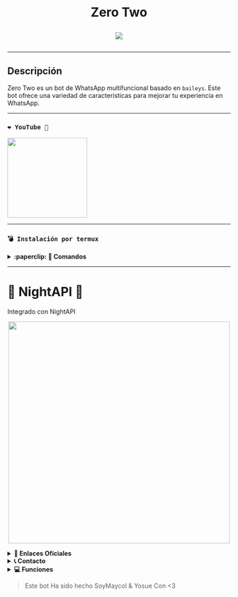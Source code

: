 <h1 align="center">Zero Two</p>
<p>
        <img src= "https://files.catbox.moe/ndmr41.jpeg">
    </p>

---

## Descripción

Zero Two es un bot de WhatsApp multifuncional basado en `baileys`. Este bot ofrece una variedad de características para mejorar tu experiencia en WhatsApp.

---

### **`❤️ YouTube 🍬`**
<a href="https://youtube.com/@Palito-100">
  <img width="180px" src="https://files.catbox.moe/hoekpw.jpeg"/>
</a>

---

### **`💣 Instalación por termux`**

<details>
 <summary><b>:paperclip: 🖤 Comandos</b></summary>

<img src="https://files.catbox.moe/tqnil6.jpeg" alt="Zero Two" style="width: 100%; height: auto; max-width: 500px;">

> Nota: Copie y pegue los comandos en termux uno por uno.
```bash
termux-setup-storage
```

```bash
apt update && apt upgrade && pkg install -y git nodejs ffmpeg imagemagick yarn
```

```bash
git clone https://github.com/SoySapo6/Zero-Two && cd Zero-Two
```

```bash
yarn install
```

```bash
npm install
```

```bash
npm update
```

```bash
npm start
```

> Si aparece (Y/I/N/O/D/Z) [default=N] ? use la letra "y" + "ENTER" para continuar con la instalación

### **💣 Activar en caso de detenerse en termux**

> Si después de instalar el bot en Termux se detiene (pantalla en blanco, pérdida de conexión a Internet, reinicio del dispositivo), sigue estos pasos:

Abre Termux y navega al directorio del bot:
   
   ```bash
    cd ../ && cd Zero-Two && npm start
   ```

</details>

---

# 🌃 NightAPI 🌌
Integrado con NightAPI

<p align="center">
  <img src="https://files.catbox.moe/0wjz52.png" width="500">
</p>

<details>
 <summary><b>🔮 Enlaces Oficiales </b></summary>

 * Pagina Web  [`¡Click aquí!`](https://nightapioficial.onrender.com/)
   
</details>

<details>
<summary><b>📞 Contacto</b></summary>

* WhatsApp: [`Aquí`](https:/Wa.me/51921826291)

</details>

<details>
<summary><b>💻 Funciones</b></summary>

<p align="center">
  <img src="https://files.catbox.moe/mtqu28.png" width="500">
</p>

</details>

> Este bot Ha sido hecho SoyMaycol & Yosue Con <3
